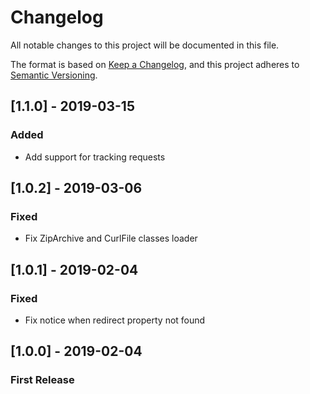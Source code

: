 # Changelog
All notable changes to this project will be documented in this file.

The format is based on [Keep a Changelog](https://keepachangelog.com/en/1.0.0/),
and this project adheres to [Semantic Versioning](https://semver.org/spec/v2.0.0.html).

## [1.1.0] - 2019-03-15
### Added
- Add support for tracking requests

## [1.0.2] - 2019-03-06
### Fixed
- Fix ZipArchive and CurlFile classes loader

## [1.0.1] - 2019-02-04
### Fixed
- Fix notice when redirect property not found

## [1.0.0] - 2019-02-04
### First Release
